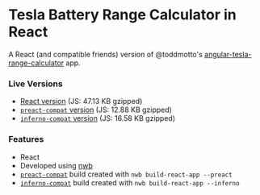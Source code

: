 # Tesla Battery Range Calculator in React

A React (and compatible friends) version of @toddmotto's [angular-tesla-range-calculator](https://github.com/toddmotto/angular-tesla-range-calculator) app.

### Live Versions

* [React version](https://react-tesla-range-calculator.surge.sh/) (JS: 47.13 KB gzipped)
* [`preact-compat` version](https://preact-compat-tesla-range-calculator.surge.sh) (JS: 12.88 KB gzipped)
* [`inferno-compat` version](https://inferno-compat-tesla-range-calculator.surge.sh) (JS: 16.58 KB gzipped)

### Features

* React
* Developed using [nwb](https://github.com/insin/nwb)
* [`preact-compat`](https://github.com/developit/preact-compat#readme) build created with `nwb build-react-app --preact`
* [`inferno-compat`](https://github.com/trueadm/inferno/tree/master/packages/inferno-compat#readme) build created with `nwb build-react-app --inferno`
